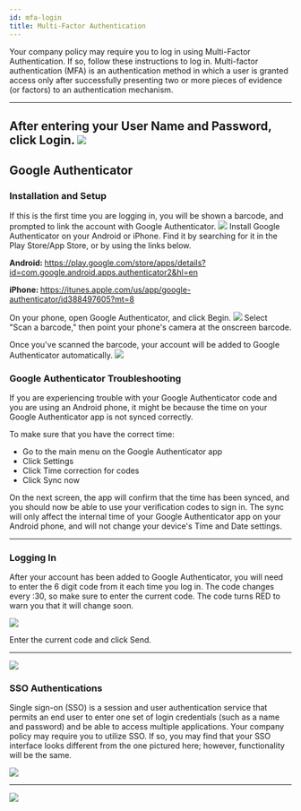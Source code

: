 ```yaml
---
id: mfa-login
title: Multi-Factor Authentication
---
```


Your company policy may require you to log in using Multi-Factor Authentication. If so, follow these instructions to log in. Multi-factor authentication (MFA) is an authentication method in which a user  is granted access only after successfully presenting two or more pieces of evidence (or factors) to an authentication mechanism. 

---
After entering your User Name and Password, click <span class="buttonstyle">Login</span>.
![](/5khelpdocs/img/login/login_1.png)
---
## Google Authenticator
### Installation and Setup
If this is the first time you are logging in, you will be shown a barcode, and prompted to link the account with Google Authenticator.
![](/5khelpdocs/img/login/mfa-login-1.png)
Install Google Authenticator on your Android or iPhone.  Find it by searching for it in the Play Store/App Store, or by using the links below.

<strong>Android: </strong><a href="https://play.google.com/store/apps/details?id=com.google.android.apps.authenticator2&hl=en">https://play.google.com/store/apps/details?id=com.google.android.apps.authenticator2&hl=en</a>

<strong>iPhone: </strong><a href="https://itunes.apple.com/us/app/google-authenticator/id388497605?mt=8 ">https://itunes.apple.com/us/app/google-authenticator/id388497605?mt=8 </a>

On your phone, open Google Authenticator, and click Begin.
![](/5khelpdocs/img/login/mfa-login-3.png)
Select "Scan a barcode," then point your phone's camera at the onscreen barcode.

Once you've scanned the barcode, your account will be added to Google Authenticator automatically.
![](/5khelpdocs/img/login/mfa-login-5.png)

### Google Authenticator Troubleshooting
If you are experiencing trouble with your Google Authenticator code and you are using an Android phone, it might be because the time on your Google Authenticator app is not synced correctly.

To make sure that you have the correct time:

- Go to the main menu on the Google Authenticator app
- Click Settings
- Click Time correction for codes
- Click Sync now

On the next screen, the app will confirm that the time has been synced, and you should now be able to use your verification codes to sign in. The sync will only affect the internal time of your Google Authenticator app on your Android phone, and will not change your device's Time and Date settings.

---
### Logging In

After your account has been added to Google Authenticator, you will need to enter the 6 digit code from it each time you log in. The code changes every :30, so make sure to enter the current code. The code turns RED to warn you that it will change soon.

![](/5khelpdocs/img/login/mfa-login-6.png)


Enter the current code and click <span class="buttonstyle">Send</span>.
___
![](/5khelpdocs/img/login/mfa-login-7.png)


### SSO Authentications

Single sign-on (SSO) is a session and user authentication service that permits an end user to enter one set of login credentials (such as a name and password) and be able to access multiple applications. Your company policy may require you to utilize SSO.  If so, you may find that your SSO interface looks different from the one pictured here; however, functionality will be the same.


![](/5khelpdocs/img/login/SSO1.png)
___
![](/5khelpdocs/img/login/SSO2.png)
